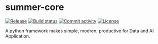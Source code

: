 # summer-core

[![Release](https://img.shields.io/github/v/release/neuesql/summer-core)](https://img.shields.io/github/v/release/neuesql/summer-core)
[![Build status](https://img.shields.io/github/actions/workflow/status/neuesql/summer-core/main.yml?branch=main)](https://github.com/neuesql/summer-core/actions/workflows/main.yml?query=branch%3Amain)
[![Commit activity](https://img.shields.io/github/commit-activity/m/neuesql/summer-core)](https://img.shields.io/github/commit-activity/m/neuesql/summer-core)
[![License](https://img.shields.io/github/license/neuesql/summer-core)](https://img.shields.io/github/license/neuesql/summer-core)

A python framework makes simple, modren, productive for Data and AI Application.
